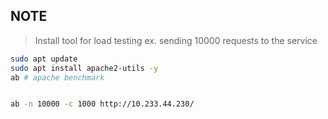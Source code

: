 ## NOTE 
> Install tool for load testing 
ex. sending 10000 requests to the service 
```bash
sudo apt update
sudo apt install apache2-utils -y 
ab # apache benchmark  


ab -n 10000 -c 1000 http://10.233.44.230/

```